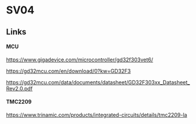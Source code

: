 # SV04

## Links

#### MCU

https://www.gigadevice.com/microcontroller/gd32f303vet6/

https://gd32mcu.com/en/download/0?kw=GD32F3

https://gd32mcu.com/data/documents/datasheet/GD32F303xx_Datasheet_Rev2.0.pdf


#### TMC2209

https://www.trinamic.com/products/integrated-circuits/details/tmc2209-la
